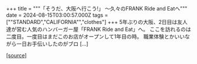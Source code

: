 +++
title = """「そうだ、大阪へ行こう!」 ～久々のFRANK Ride and Eatへ"""
date = 2024-08-15T03:00:57.000Z
tags = ["\"STANDARD","CALIFORNIA\"","clothes"]
+++
5年ぶりの大阪、2日目は友人達が営む人気のハンバーガー屋「FRANK Ride and Eat」へ。 ここを訪れるのは二度目。一度目はまだこのお店がオープンして1年目の時。 職業体験とかいいながら一日お手伝いしたのがブロ \[…\]

[[source]](https://www.standardcalifornia.com/blog/48581.html)
